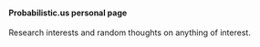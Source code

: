 #### Probabilistic.us personal page

Research interests and random thoughts on anything of interest.
